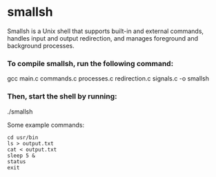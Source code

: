 # smallsh
Smallsh is a Unix shell that supports built-in and external commands, handles input and output redirection, and manages foreground and background processes.

### To compile smallsh, run the following command: 
  gcc main.c commands.c processes.c redirection.c signals.c -o smallsh
### Then, start the shell by running: 
  ./smallsh

Some example commands:
```
cd usr/bin
ls > output.txt
cat < output.txt
sleep 5 &
status
exit
```
